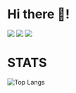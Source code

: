 # Hi there 👋!
<p>
    <a href="https://www.facebook.com/www.zeldin.go.id" target="_blank"><img src="https://img.shields.io/badge/Izzeldin_Addarda-30302f?style=flat&logo=facebook" /></a>
    <a href="https://instagram.com/zeldin.me" target="_blank"><img src="https://img.shields.io/badge/@zeldin.me-30302f?style=flat&logo=instagram" /></a>
    <img src="https://gpvc.arturio.dev/zelsaddr" />
</p>

# STATS
![Top Langs](https://github-readme-stats.vercel.app/api/top-langs/?username=zelsaddr&layout=compact&theme=tokyonight)
